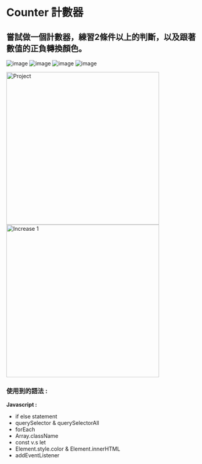 # Counter 計數器
**嘗試做一個計數器，練習2條件以上的判斷，以及跟著數值的正負轉換顏色。**
---

![image](https://github.com/TYTforCoding/FrontEnd-Practice/blob/main/2_Counter/demo/1.png "Project")
![image](https://github.com/TYTforCoding/FrontEnd-Practice/blob/main/2_Counter/demo/2.png "Increase 1")
![image](https://github.com/TYTforCoding/FrontEnd-Practice/blob/main/2_Counter/demo/5.png "Reset")
![image](https://github.com/TYTforCoding/FrontEnd-Practice/blob/main/2_Counter/demo/4.png "Decrease -1")

<img src="https://github.com/TYTforCoding/FrontEnd-Practice/blob/main/2_Counter/demo/1.png" alt="Project" height=400px>
<img src="https://github.com/TYTforCoding/FrontEnd-Practice/blob/main/2_Counter/demo/2.png" alt="Increase 1" height=400px |
     -src="https://github.com/TYTforCoding/FrontEnd-Practice/blob/main/2_Counter/demo/5.png" alt="Reset" height=400px |
     -src="https://github.com/TYTforCoding/FrontEnd-Practice/blob/main/2_Counter/demo/4.png" alt="Decrease -1" height=400px>

### 使用到的語法 : 
**Javascript :**
  * if else statement
  * querySelector & querySelectorAll
  * forEach
  * Array.className
  * const v.s let
  * Element.style.color & Element.innerHTML
  * addEventListener

